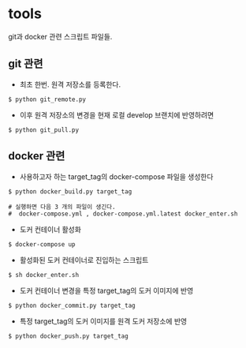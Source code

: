 # tools
git과 docker 관련 스크립트 파일들.

## git 관련 

* 최초 한번. 원격 저장소를 등록한다.
```shell
$ python git_remote.py  
```
* 이후 원격 저장소의 변경을 현재 로컬 develop 브랜치에 반영하려면
```shell
$ python git_pull.py  
```

## docker 관련 

* 사용하고자 하는 target_tag의 docker-compose 파일을 생성한다
```shell
$ python docker_build.py target_tag

# 실행하면 다음 3 개의 파일이 생긴다. 
#  docker-compose.yml , docker-compose.yml.latest docker_enter.sh
```

* 도커 컨테이너 활성화
```shell
$ docker-compose up  
```

* 활성화된 도커 컨테이너로 진입하는 스크립트
```shell
$ sh docker_enter.sh  
```

* 도커 컨테이너 변경을 특정 target_tag의 도커 이미지에 반영
```shell
$ python docker_commit.py target_tag  
```

* 특정 target_tag의 도커 이미지를 원격 도커 저장소에 반영
```shell
$ python docker_push.py target_tag  
```

